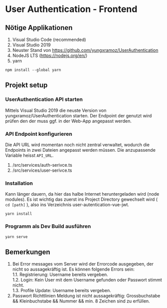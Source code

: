 # User Authentication - Frontend

## Nötige Applikationen

1. Visual Studio Code (recommended)
2. Visual Studio 2019
5. Neuster Stand von https://github.com/yungxramoz/UserAuthentication
3. NodeJS LTS (https://nodejs.org/en/)
4. yarn

```
npm install --global yarn
```

## Projekt setup

### UserAuthentication API starten

Mittels Visual Studio 2019 die neuste Version von yungxramoz/UserAuthentication starten. Der Endpoint der genutzt wird prüfen den der muss ggf. in der Web-App angepasst werden.

### API Endpoint konfigurieren

Die API URL wird momentan noch nicht zentral verwaltet, wodurch die Endpoints in zwei Dateien angepasst werden müssen. Die anzupassende Variable heisst `API_URL`.
1. /src/services/auth-serivce.ts
2. /src/services/user-serivce.ts

### Installation

Kann länger dauern, da hier das halbe Internet heruntergeladen wird (node modules).
Es ist wichtig das zuerst ins Project Directory gewechselt wird ( `cd [path]` ), also ins Verzeichnis user-autentication-vue-jwt.

```
yarn install
```

### Programm als Dev Build ausführen

```
yarn serve
```

## Bemerkungen

1. Bei Error messages vom Server wird der Errorcode ausgegeben, der nicht so aussagekräftig ist. Es können folgende Errors sein: </br>
1.1. Registrierung: Username bereits vergeben.</br>
1.2. Login: Kein User mit dem Username gefunden oder Passwort stimmt nicht.</br>
1.3. Profile Update: Username bereits vergeben.
2. Passwort Richttlinien Meldung ist nicht aussagekräftig: Grossbuchstabe && Kleinbuchstabe && Nummer && min. 8 Zeichen sind zu erfüllen.
